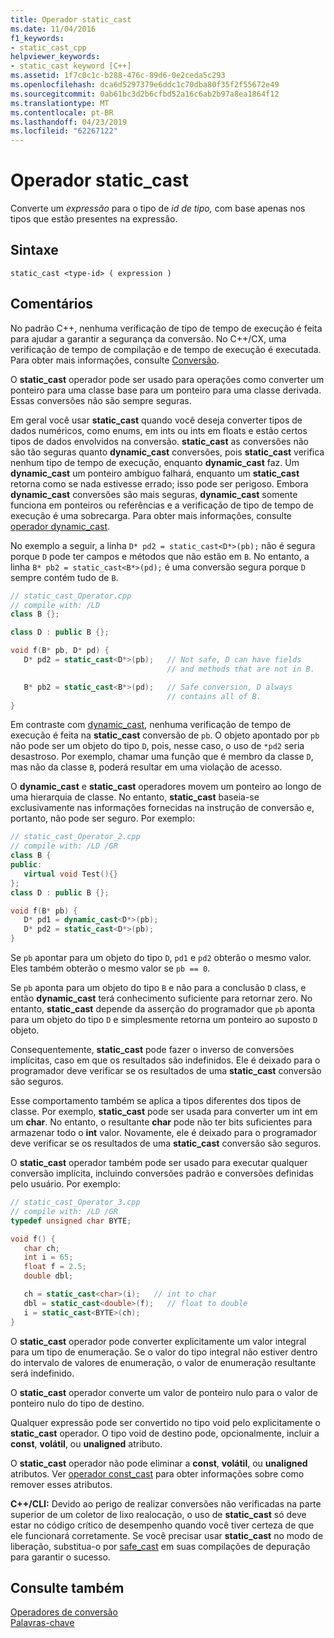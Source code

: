 ```yaml
---
title: Operador static_cast
ms.date: 11/04/2016
f1_keywords:
- static_cast_cpp
helpviewer_keywords:
- static_cast keyword [C++]
ms.assetid: 1f7c0c1c-b288-476c-89d6-0e2ceda5c293
ms.openlocfilehash: dca6d5297379e6ddc1c70dba80f35f2f55672e49
ms.sourcegitcommit: 0ab61bc3d2b6cfbd52a16c6ab2b97a8ea1864f12
ms.translationtype: MT
ms.contentlocale: pt-BR
ms.lasthandoff: 04/23/2019
ms.locfileid: "62267122"
---
```

# <a name="staticcast-operator"></a>Operador static_cast

Converte um *expressão* para o tipo de *id de tipo,* com base apenas nos tipos que estão presentes na expressão.

## <a name="syntax"></a>Sintaxe

```
static_cast <type-id> ( expression )
```

## <a name="remarks"></a>Comentários

No padrão C++, nenhuma verificação de tipo de tempo de execução é feita para ajudar a garantir a segurança da conversão. No C++/CX, uma verificação de tempo de compilação e de tempo de execução é executada. Para obter mais informações, consulte [Conversão](casting.md).

O **static_cast** operador pode ser usado para operações como converter um ponteiro para uma classe base para um ponteiro para uma classe derivada. Essas conversões não são sempre seguras.

Em geral você usar **static_cast** quando você deseja converter tipos de dados numéricos, como enums, em ints ou ints em floats e estão certos tipos de dados envolvidos na conversão. **static_cast** as conversões não são tão seguras quanto **dynamic_cast** conversões, pois **static_cast** verifica nenhum tipo de tempo de execução, enquanto **dynamic_cast** faz. Um **dynamic_cast** um ponteiro ambíguo falhará, enquanto um **static_cast** retorna como se nada estivesse errado; isso pode ser perigoso. Embora **dynamic_cast** conversões são mais seguras, **dynamic_cast** somente funciona em ponteiros ou referências e a verificação de tipo de tempo de execução é uma sobrecarga. Para obter mais informações, consulte [operador dynamic_cast](../cpp/dynamic-cast-operator.md).

No exemplo a seguir, a linha `D* pd2 = static_cast<D*>(pb);` não é segura porque `D` pode ter campos e métodos que não estão em `B`. No entanto, a linha `B* pb2 = static_cast<B*>(pd);` é uma conversão segura porque `D` sempre contém tudo de `B`.

```cpp
// static_cast_Operator.cpp
// compile with: /LD
class B {};

class D : public B {};

void f(B* pb, D* pd) {
   D* pd2 = static_cast<D*>(pb);   // Not safe, D can have fields
                                   // and methods that are not in B.

   B* pb2 = static_cast<B*>(pd);   // Safe conversion, D always
                                   // contains all of B.
}
```

Em contraste com [dynamic_cast](../cpp/dynamic-cast-operator.md), nenhuma verificação de tempo de execução é feita na **static_cast** conversão de `pb`. O objeto apontado por `pb` não pode ser um objeto do tipo `D`, pois, nesse caso, o uso de `*pd2` seria desastroso. Por exemplo, chamar uma função que é membro da classe `D`, mas não da classe `B`, poderá resultar em uma violação de acesso.

O **dynamic_cast** e **static_cast** operadores movem um ponteiro ao longo de uma hierarquia de classe. No entanto, **static_cast** baseia-se exclusivamente nas informações fornecidas na instrução de conversão e, portanto, não pode ser seguro. Por exemplo:

```cpp
// static_cast_Operator_2.cpp
// compile with: /LD /GR
class B {
public:
   virtual void Test(){}
};
class D : public B {};

void f(B* pb) {
   D* pd1 = dynamic_cast<D*>(pb);
   D* pd2 = static_cast<D*>(pb);
}
```

Se `pb` apontar para um objeto do tipo `D`, `pd1` e `pd2` obterão o mesmo valor. Eles também obterão o mesmo valor se `pb == 0`.

Se `pb` aponta para um objeto do tipo `B` e não para a conclusão `D` class, e então **dynamic_cast** terá conhecimento suficiente para retornar zero. No entanto, **static_cast** depende da asserção do programador que `pb` aponta para um objeto do tipo `D` e simplesmente retorna um ponteiro ao suposto `D` objeto.

Consequentemente, **static_cast** pode fazer o inverso de conversões implícitas, caso em que os resultados são indefinidos. Ele é deixado para o programador deve verificar se os resultados de uma **static_cast** conversão são seguros.

Esse comportamento também se aplica a tipos diferentes dos tipos de classe. Por exemplo, **static_cast** pode ser usada para converter um int em um **char**. No entanto, o resultante **char** pode não ter bits suficientes para armazenar todo o **int** valor. Novamente, ele é deixado para o programador deve verificar se os resultados de uma **static_cast** conversão são seguros.

O **static_cast** operador também pode ser usado para executar qualquer conversão implícita, incluindo conversões padrão e conversões definidas pelo usuário. Por exemplo:

```cpp
// static_cast_Operator_3.cpp
// compile with: /LD /GR
typedef unsigned char BYTE;

void f() {
   char ch;
   int i = 65;
   float f = 2.5;
   double dbl;

   ch = static_cast<char>(i);   // int to char
   dbl = static_cast<double>(f);   // float to double
   i = static_cast<BYTE>(ch);
}
```

O **static_cast** operador pode converter explicitamente um valor integral para um tipo de enumeração. Se o valor do tipo integral não estiver dentro do intervalo de valores de enumeração, o valor de enumeração resultante será indefinido.

O **static_cast** operador converte um valor de ponteiro nulo para o valor de ponteiro nulo do tipo de destino.

Qualquer expressão pode ser convertido no tipo void pelo explicitamente o **static_cast** operador. O tipo void de destino pode, opcionalmente, incluir a **const**, **volátil**, ou **unaligned** atributo.

O **static_cast** operador não pode eliminar a **const**, **volátil**, ou **unaligned** atributos. Ver [operador const_cast](../cpp/const-cast-operator.md) para obter informações sobre como remover esses atributos.

**C++/CLI:** Devido ao perigo de realizar conversões não verificadas na parte superior de um coletor de lixo realocação, o uso de **static_cast** só deve estar no código crítico de desempenho quando você tiver certeza de que ele funcionará corretamente. Se você precisar usar **static_cast** no modo de liberação, substitua-o por [safe_cast](../extensions/safe-cast-cpp-component-extensions.md) em suas compilações de depuração para garantir o sucesso.

## <a name="see-also"></a>Consulte também

[Operadores de conversão](../cpp/casting-operators.md)<br/>
[Palavras-chave](../cpp/keywords-cpp.md)